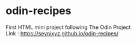 # odin-recipes
First HTML mini project following The Odin Project <br />
Link : https://seynixyz.github.io/odin-recipes/
